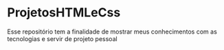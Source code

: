 # ProjetosHTMLeCss
Esse repositório tem a finalidade de mostrar meus conhecimentos com as tecnologias e servir de projeto pessoal
